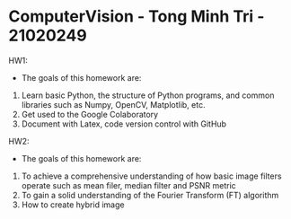 # ComputerVision - Tong Minh Tri - 21020249
 HW1:
 - The goals of this homework are:
1. Learn basic Python, the structure of Python programs, and common libraries such as Numpy,
OpenCV, Matplotlib, etc.
2. Get used to the Google Colaboratory 
3. Document with Latex, code version control with GitHub

HW2:
- The goals of this homework are:
1. To achieve a comprehensive understanding of how basic image filters operate such as mean filer, median filter and PSNR metric
2. To gain a solid understanding of the Fourier Transform (FT) algorithm
3. How to create hybrid image

 
